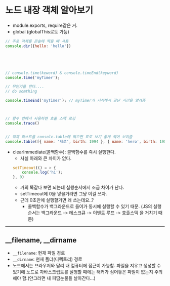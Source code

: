 # 노드 내장 객체 알아보기
- module.exports, require같은 거. 
- global (globalThis로도 가능)

```javascript
// 주로 객체를 콘솔에 찍을 때 사용
console.dir({hello: 'hello'})





// console.time(keword) & console.timeEnd(keyword)
console.time('myTimer');

// 무언가를 한다.... 
// do somthing

console.timeEnd('myTimer'); // myTimer가 시작해서 끝난 시간을 알려줌



// 함수 안에서 사용하면 호출 스택 로깅
console.trace() 


// 객체 리스트를 console.table에 찍으면 표로 보기 좋게 찍어 보여줌
console.table([{ name: '제로', birth: 1994 }, { name: 'hero', birth: 1988}])

```

- clearImmediate(콜백함수): 콜백함수를 즉시 실행한다.
    - 사실 아래와 큰 차이가 없다.
    ```javascript
    setTimeout(() = > {
        console.log('hi');
    }, 0)
    ```
    - 거의 똑같다 보면 되는데 실행순서에서 조금 차이가 난다.
    - setTimeout에 0을 넣을거라면 그냥 이걸 쓰자.
    - 근데 0초만에 실행할거면 왜 쓰는데요..?
        - 콜백함수가 백그라운드로 들어가 동시에 실행할 수 있기 때문. (JS의 실행순서는 백그라운드 -> 테스크큐 -> 이벤트 루프 -> 호출스택 을 거치기 때문) 

---
## __filename, __dirname
- `__filename`: 현재 파일 경로
- `__dirname`: 현재 폴더(디렉토리) 경로
- 노드에서는 브라우저와 달리 내 컴퓨터에 접근이 가능함. 파일을 지우고 생성할 수 있기에 노드로 자바스크립트를 실행할 때에는 해커가 심어놓은 파일이 없는지 주의해야 함.(안그러면 내 피땀눈물들 날아간다...)
 